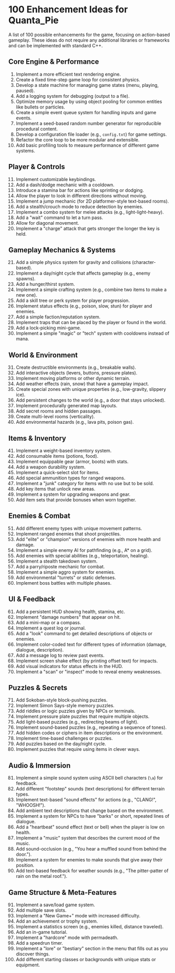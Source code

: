 # 100 Enhancement Ideas for Quanta_Pie

A list of 100 possible enhancements for the game, focusing on action-based gameplay. These ideas do not require any additional libraries or frameworks and can be implemented with standard C++.

## Core Engine & Performance
1.  Implement a more efficient text rendering engine.
2.  Create a fixed time-step game loop for consistent physics.
3.  Develop a state machine for managing game states (menu, playing, paused).
4.  Add a logging system for debugging (output to a file).
5.  Optimize memory usage by using object pooling for common entities like bullets or particles.
6.  Create a simple event queue system for handling inputs and game events.
7.  Implement a seed-based random number generator for reproducible procedural content.
8.  Develop a configuration file loader (e.g., `config.txt`) for game settings.
9.  Refactor the core loop to be more modular and extensible.
10. Add basic profiling tools to measure performance of different game systems.

## Player & Controls
11. Implement customizable keybindings.
12. Add a dash/dodge mechanic with a cooldown.
13. Introduce a stamina bar for actions like sprinting or dodging.
14. Allow the player to look in different directions without moving.
15. Implement a jump mechanic (for 2D platformer-style text-based rooms).
16. Add a stealth/crouch mode to reduce detection by enemies.
17. Implement a combo system for melee attacks (e.g., light-light-heavy).
18. Add a "wait" command to let a turn pass.
19. Allow for diagonal movement.
20. Implement a "charge" attack that gets stronger the longer the key is held.

## Gameplay Mechanics & Systems
21. Add a simple physics system for gravity and collisions (character-based).
22. Implement a day/night cycle that affects gameplay (e.g., enemy spawns).
23. Add a hunger/thirst system.
24. Implement a simple crafting system (e.g., combine two items to make a new one).
25. Add a skill tree or perk system for player progression.
26. Implement status effects (e.g., poison, slow, stun) for player and enemies.
27. Add a simple faction/reputation system.
28. Implement traps that can be placed by the player or found in the world.
29. Add a lock-picking mini-game.
30. Implement a simple "magic" or "tech" system with cooldowns instead of mana.

## World & Environment
31. Create destructible environments (e.g., breakable walls).
32. Add interactive objects (levers, buttons, pressure plates).
33. Implement moving platforms or other dynamic terrain.
34. Add weather effects (rain, snow) that have a gameplay impact.
35. Create special zones with unique properties (e.g., low-gravity, slippery ice).
36. Add persistent changes to the world (e.g., a door that stays unlocked).
37. Implement procedurally generated map layouts.
38. Add secret rooms and hidden passages.
39. Create multi-level rooms (verticality).
40. Add environmental hazards (e.g., lava pits, poison gas).

## Items & Inventory
41. Implement a weight-based inventory system.
42. Add consumable items (potions, food).
43. Implement equippable gear (armor, boots) with stats.
44. Add a weapon durability system.
45. Implement a quick-select slot for items.
46. Add special ammunition types for ranged weapons.
47. Implement a "junk" category for items with no use but to be sold.
48. Add key items that unlock new areas.
49. Implement a system for upgrading weapons and gear.
50. Add item sets that provide bonuses when worn together.

## Enemies & Combat
51. Add different enemy types with unique movement patterns.
52. Implement ranged enemies that shoot projectiles.
53. Add "elite" or "champion" versions of enemies with more health and damage.
54. Implement a simple enemy AI for pathfinding (e.g., A* on a grid).
55. Add enemies with special abilities (e.g., teleportation, healing).
56. Implement a stealth takedown system.
57. Add a parry/riposte mechanic for combat.
58. Implement a simple aggro system for enemies.
59. Add environmental "turrets" or static defenses.
60. Implement boss battles with multiple phases.

## UI & Feedback
61. Add a persistent HUD showing health, stamina, etc.
62. Implement "damage numbers" that appear on hit.
63. Add a mini-map or a compass.
64. Implement a quest log or journal.
65. Add a "look" command to get detailed descriptions of objects or enemies.
66. Implement color-coded text for different types of information (damage, dialogue, description).
67. Add a message log to review past events.
68. Implement screen shake effect (by printing offset text) for impacts.
69. Add visual indicators for status effects in the HUD.
70. Implement a "scan" or "inspect" mode to reveal enemy weaknesses.

## Puzzles & Secrets
71. Add Sokoban-style block-pushing puzzles.
72. Implement Simon Says-style memory puzzles.
73. Add riddles or logic puzzles given by NPCs or terminals.
74. Implement pressure plate puzzles that require multiple objects.
75. Add light-based puzzles (e.g., redirecting beams of light).
76. Implement sound-based puzzles (e.g., repeating a sequence of tones).
77. Add hidden codes or ciphers in item descriptions or the environment.
78. Implement time-based challenges or puzzles.
79. Add puzzles based on the day/night cycle.
80. Implement puzzles that require using items in clever ways.

## Audio & Immersion
81. Implement a simple sound system using ASCII bell characters (`\a`) for feedback.
82. Add different "footstep" sounds (text descriptions) for different terrain types.
83. Implement text-based "sound effects" for actions (e.g., "CLANG!", "WHOOSH!").
84. Add ambient text descriptions that change based on the environment.
85. Implement a system for NPCs to have "barks" or short, repeated lines of dialogue.
86. Add a "heartbeat" sound effect (text or bell) when the player is low on health.
87. Implement a "music" system that describes the current mood of the music.
88. Add sound-occlusion (e.g., "You hear a muffled sound from behind the door.").
89. Implement a system for enemies to make sounds that give away their position.
90. Add text-based feedback for weather sounds (e.g., "The pitter-patter of rain on the metal roof.").

## Game Structure & Meta-Features
91. Implement a save/load game system.
92. Add multiple save slots.
93. Implement a "New Game+" mode with increased difficulty.
94. Add an achievement or trophy system.
95. Implement a statistics screen (e.g., enemies killed, distance traveled).
96. Add an in-game tutorial.
97. Implement a "hardcore" mode with permadeath.
98. Add a speedrun timer.
99. Implement a "lore" or "bestiary" section in the menu that fills out as you discover things.
100. Add different starting classes or backgrounds with unique stats or equipment.